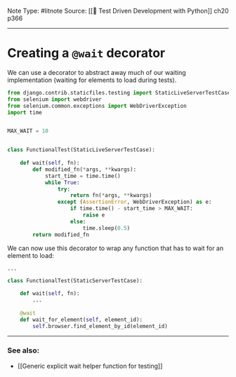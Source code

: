 Note Type: #litnote
Source: [[📖 Test Driven Development with Python]] ch20 p366

---
# Creating a `@wait` decorator
We can use a decorator to abstract away much of our waiting implementation (waiting for elements to load during tests).
```python
from django.contrib.staticfiles.testing import StaticLiveServerTestCase
from selenium import webdriver
from selenium.common.exceptions import WebDriverException
import time


MAX_WAIT = 10


class FunctionalTest(StaticLiveServerTestCase):
	
	def wait(self, fn):
		def modified_fn(*args, **kwargs):
			start_time = time.time()
			while True:
				try:
					return fn(*args, **kwargs)
				except (AssertionError, WebDriverException) as e:
					if time.time() - start_time > MAX_WAIT:
						raise e
					else:
						time.sleep(0.5)
		return modified_fn
```

We can now use this decorator to wrap any function that has to wait for an element to load:
```python
...

class FunctionalTest(StaticServerTestCase):

	def wait(self, fn):
		...
	
	@wait
	def wait_for_element(self, element_id):
		self.browser.find_element_by_id(element_id)		
```

---
### See also:
- [[Generic explicit wait helper function for testing]]